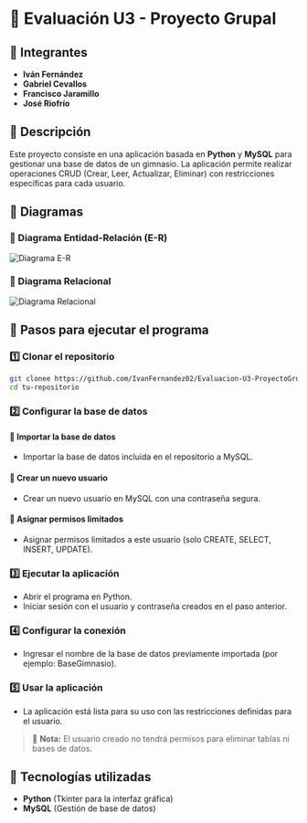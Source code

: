 # 📌 Evaluación U3 - Proyecto Grupal  

## 👥 Integrantes  
- **Iván Fernández**  
- **Gabriel Cevallos**  
- **Francisco Jaramillo**  
- **José Riofrío**  

## 📌 Descripción  
Este proyecto consiste en una aplicación basada en **Python** y **MySQL** para gestionar una base de datos de un gimnasio. La aplicación permite realizar operaciones CRUD (Crear, Leer, Actualizar, Eliminar) con restricciones específicas para cada usuario.  

## 📌 Diagramas  
### 🔹 Diagrama Entidad-Relación (E-R)  
![Diagrama E-R](https://github.com/user-attachments/assets/a18f8790-9a39-4f85-ba97-ae920cf60201)  

### 🔹 Diagrama Relacional  
![Diagrama Relacional](https://github.com/user-attachments/assets/078ff46b-e917-4834-97c0-fb93702fd102)  

## 🚀 Pasos para ejecutar el programa  

### 1️⃣ Clonar el repositorio  
```bash
git clonee https://github.com/IvanFernandez02/Evaluacion-U3-ProyectoGrupal
cd tu-repositorio
```

### 2️⃣ Configurar la base de datos  
#### 🔸 Importar la base de datos  
- Importar la base de datos incluida en el repositorio a MySQL.  

#### 🔸 Crear un nuevo usuario  
- Crear un nuevo usuario en MySQL con una contraseña segura.  

#### 🔸 Asignar permisos limitados  
- Asignar permisos limitados a este usuario (solo CREATE, SELECT, INSERT, UPDATE).  

### 3️⃣ Ejecutar la aplicación  
- Abrir el programa en Python.  
- Iniciar sesión con el usuario y contraseña creados en el paso anterior.  

### 4️⃣ Configurar la conexión  
- Ingresar el nombre de la base de datos previamente importada (por ejemplo: BaseGimnasio).  

### 5️⃣ Usar la aplicación  
- La aplicación está lista para su uso con las restricciones definidas para el usuario.  

> 📌 **Nota:** El usuario creado no tendrá permisos para eliminar tablas ni bases de datos.  

## 📌 Tecnologías utilizadas  
- **Python** (Tkinter para la interfaz gráfica)  
- **MySQL** (Gestión de base de datos)  
